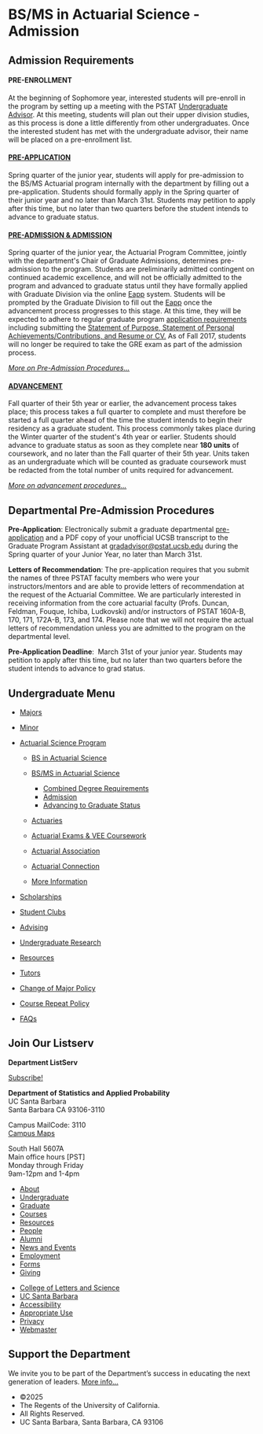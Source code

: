 # BS/MS in Actuarial Science - Admission

## Admission Requirements

#### PRE-ENROLLMENT

At the beginning of Sophomore year, interested students will pre-enroll in the program by setting up a meeting with the PSTAT [Undergraduate Advisor](mailto:undergradadvisor@pstat.ucsb.edu). At this meeting, students will plan out their upper division studies, as this process is done a little differently from other undergraduates. Once the interested student has met with the undergraduate advisor, their name will be placed on a pre-enrollment list.

#### [PRE-APPLICATION](https://docs.google.com/forms/d/e/1FAIpQLSddxo1NA8afBYFADCpU4CfRFUR8M1P_AJn7xT1jqQM8CezwJQ/viewform?usp=dialog)

Spring quarter of the junior year, students will apply for pre-admission to the BS/MS Actuarial program internally with the department by filling out a pre-application. Students should formally apply in the Spring quarter of their junior year and no later than March 31st. Students may petition to apply after this time, but no later than two quarters before the student intends to advance to graduate status.

#### [PRE-ADMISSION &amp; ADMISSION](#pre-admission)

Spring quarter of the junior year, the Actuarial Program Committee, jointly with the department's Chair of Graduate Admissions, determines pre-admission to the program. Students are preliminarily admitted contingent on continued academic excellence, and will not be officially admitted to the program and advanced to graduate status until they have formally applied with Graduate Division via the online [Eapp](https://www.graddiv.ucsb.edu/eapp/Login.aspx) system. Students will be prompted by the Graduate Division to fill out the [Eapp](http://www.graddiv.ucsb.edu/eapp/Login.aspx) once the advancement process progresses to this stage. At this time, they will be expected to adhere to regular graduate program [application requirements](http://www.graddiv.ucsb.edu/admissions/how-to-apply) including submitting the [Statement of Purpose, Statement of Personal Achievements/Contributions, and Resume or CV.](http://www.graddiv.ucsb.edu/admissions/how-to-apply#statements) As of Fall 2017, students will no longer be required to take the GRE exam as part of the admission process.

[*More on Pre-Admission Procedures...*](#pre-admission)

#### [ADVANCEMENT](/undergrad/actuarial-science/bs-ms/advancing)

Fall quarter of their 5th year or earlier, the advancement process takes place; this process takes a full quarter to complete and must therefore be started a full quarter ahead of the time the student intends to begin their residency as a graduate student. This process commonly takes place during the Winter quarter of the student's 4th year or earlier. Students should advance to graduate status as soon as they complete near **180 units** of coursework, and no later than the Fall quarter of their 5th year. Units taken as an undergraduate which will be counted as graduate coursework must be redacted from the total number of units required for advancement.

[*More on advancement procedures...*](/undergrad/actuarial-science/bs-ms/advancing)

## []()Departmental Pre-Admission Procedures

**Pre-Application**: Electronically submit a graduate departmental [pre-application](https://docs.google.com/forms/d/e/1FAIpQLScERBjMMzKW1VGGTCsxKXzxWLkD17Fb--ZnRKELiUk-la19Pw/viewform) and a PDF copy of your unofficial UCSB transcript to the Graduate Program Assistant at [gradadvisor@pstat.ucsb.edu](mailto:gradadvisor@pstat.ucsb.edu) during the Spring quarter of your Junior Year, no later than March 31st.

**Letters of Recommendation**: The pre-application requires that you submit the names of three PSTAT faculty members who were your instructors/mentors and are able to provide letters of recommendation at the request of the Actuarial Committee. We are particularly interested in receiving information from the core actuarial faculty (Profs. Duncan, Feldman, Fouque, Ichiba, Ludkovski) and/or instructors of PSTAT 160A-B, 170, 171, 172A-B, 173, and 174. Please note that we will not require the actual letters of recommendation unless you are admitted to the program on the departmental level.

**Pre-Application Deadline**:  March 31st of your junior year. Students may petition to apply after this time, but no later than two quarters before the student intends to advance to grad status.

## Undergraduate Menu

- [Majors](/undergrad/majors "Undergraduate Majors")
- [Minor](/undergrad/minor "Minor in Statistical Science")
- [Actuarial Science Program](/undergrad/actuarial-science "Actuarial Science Program")
  
  - [BS in Actuarial Science](/undergrad/actuarial-science/bs "BS in Actuarial Science")
  - [BS/MS in Actuarial Science](/undergrad/actuarial-science/bs-ms "BS/MS in Actuarial Science")
    
    - [Combined Degree Requirements](/undergrad/actuarial-science/bs-ms/combined-degree "Combined Degree Requirements")
    - [Admission](/undergrad/actuarial-science/bs-ms/admission "BS/MS in Actuarial Science - Admission")
    - [Advancing to Graduate Status](/undergrad/actuarial-science/bs-ms/advancing "Advancing to Graduate Status")
  - [Actuaries](/undergrad/actuarial-science/actuaries "Actuaries")
  - [Actuarial Exams &amp; VEE Coursework](/undergrad/actuarial-science/exam "Actuarial Exams & VEE Coursework")
  - [Actuarial Association](http://actuaryclub.pstat.ucsb.edu "Actuarial Association")
  - [Actuarial Connection](/undergrad/actuarial-science/connection "Actuarial Connection")
  - [More Information](/undergrad/actuarial-science/info "Actuarial Science Program - More Information")
- [Scholarships](/undergrad/scholarships "Undergraduate Scholarships")
- [Student Clubs](/undergrad/student-clubs "Student Clubs")
- [Advising](/undergrad/advising "Undergraduate Advising")
- [Undergraduate Research](/undergrad/research "Undergraduate Research")
- [Resources](/undergrad/resources "Undergraduate Resources")
- [Tutors](/undergrad/tutors "Tutors")
- [Change of Major Policy](/undergrad/major-change "Change of Major Policy")
- [Course Repeat Policy](/undergrad/course-repeat "Course Repeat Policy")
- [FAQs](/undergrad/faqs "Undergraduate FAQs")

## Join Our Listserv

**Department ListServ**

[Subscribe!](https://groups.google.com/u/1/a/pstat.ucsb.edu/g/pstat-undergrad?hl=en)

**Department of Statistics and Applied Probability**  
UC Santa Barbara  
Santa Barbara CA 93106-3110

Campus MailCode: 3110  
[Campus Maps](http://www.aw.id.ucsb.edu/maps/)

South Hall 5607A  
Main office hours \[PST]  
Monday through Friday  
9am-12pm and 1-4pm

- [About](/about "About")
- [Undergraduate](/undergrad)
- [Graduate](/graduate)
- [Courses](/courses)
- [Resources](/resources "Resources")
- [People](/people)
- [Alumni](/alumni "Undergraduate Alumni")
- [News and Events](/news)
- [Employment](/about/employment "Employment")
- [Forms](/forms "Forms")
- [Giving](/giving "Giving")

<!--THE END-->

- [College of Letters and Science](http://www.college.ucsb.edu "College of Letters and Science")
- [UC Santa Barbara](http://www.ucsb.edu "UC Santa Barbara")
- [Accessibility](/accessibility "Accessibility")
- [Appropriate Use](http://www.policy.ucsb.edu/terms_of_use/ "Appropriate Use")
- [Privacy](http://www.policy.ucsb.edu/privacy-notification/ "Privacy")
- [Webmaster](mailto:help@pstat.ucsb.edu "Webmaster")

## Support the Department

We invite you to be part of the Department’s success in educating the next generation of leaders. [More info...](/giving)

- ©2025
- The Regents of the University of California.
- All Rights Reserved.
- UC Santa Barbara, Santa Barbara, CA 93106